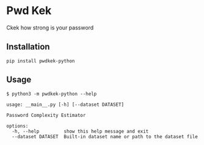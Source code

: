 # Pwd Kek

Ckek how strong is your password

## Installation
```shell
pip install pwdkek-python
```

## Usage
```
$ python3 -m pwdkek-python --help

usage: __main__.py [-h] [--dataset DATASET]

Password Complexity Estimator

options:
  -h, --help         show this help message and exit
  --dataset DATASET  Built-in dataset name or path to the dataset file
```